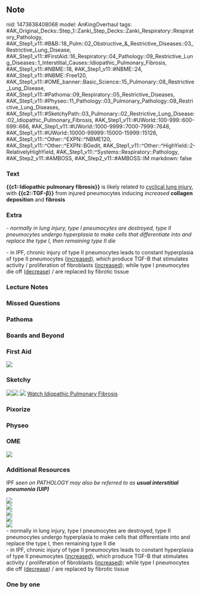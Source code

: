 ## Note
nid: 1473638408068
model: AnKingOverhaul
tags: #AK_Original_Decks::Step_1::Zanki_Step_Decks::Zanki_Respiratory::Respiratory_Pathology, #AK_Step1_v11::#B&B::18_Pulm::02_Obstructive_&_Restrictive_Diseases::03_Restrictive_Lung_Disease, #AK_Step1_v11::#FirstAid::16_Respiratory::04_Pathology::09_Restrictive_Lung_Diseases::1_Interstitial_Causes::Idiopathic_Pulmonary_Fibrosis, #AK_Step1_v11::#NBME::18, #AK_Step1_v11::#NBME::24, #AK_Step1_v11::#NBME::Free120, #AK_Step1_v11::#OME_banner::Basic_Science::15_Pulmonary::08_Restrictive_Lung_Disease, #AK_Step1_v11::#Pathoma::09_Respiratory::05_Restrictive_Diseases, #AK_Step1_v11::#Physeo::11_Pathology::03_Pulmonary_Pathology::08_Restrictive_Lung_Diseases, #AK_Step1_v11::#SketchyPath::03_Pulmonary::02_Restrictive_Lung_Disease::02_Idiopathic_Pulmonary_Fibrosis, #AK_Step1_v11::#UWorld::100-999::600-699::666, #AK_Step1_v11::#UWorld::1000-9999::7000-7999::7648, #AK_Step1_v11::#UWorld::10000-99999::15000-15999::15126, #AK_Step1_v11::^Other::^EXPN::^NBME120, #AK_Step1_v11::^Other::^EXPN::BGedit, #AK_Step1_v11::^Other::^HighYield::2-RelativelyHighYield, #AK_Step1_v11::^Systems::Respiratory::Pathology, #AK_Step2_v11::#AMBOSS, #AK_Step2_v11::#AMBOSS::IM
markdown: false

### Text
<div>
  <b>{{c1::Idiopathic pulmonary fibrosis</b><b>}}</b> is likely
  related to <u>cyclical lung injury</u>, with <b>{{c2::TGF-β}}</b>
  from injured pneumocytes inducing <i>increased</i> <b>collagen
  deposition</b> and <b>fibrosis</b>
</div>

### Extra
<i>- normally in lung injury, type I pneumocytes are destroyed,
type II pneumocytes undergo hyperplasia to make cells that
differentiate into and replace the type I, then remaining type II
die</i>
<div>
  - in IPF, chronic injury of type II pneumocytes leads to constant
  hyperplasia of type II pneumocytes (<u>increased</u>), which
  produce TGF-B that stimulates activity / proliferation of
  fibroblasts (<u>increased</u>); while type I pneumocytes die off
  (<u>decrease</u>) / are replaced by fibrotic tissue
</div>

### Lecture Notes


### Missed Questions


### Pathoma


### Boards and Beyond


### First Aid
<img src="tmpmdxWk6.png">

### Sketchy
<img src=
"Screen%20Shot%202019-12-29%20at%201.36.24%20PM.JPG"><img src=
"Screen%20Shot%202019-12-29%20at%201.36.34%20PM.JPG"> <img src=
"Screen%20Shot%202019-12-29%20at%2011.31.19%20AM.JPG"> <a href=
"https://dashboard.sketchy.com/study/medical/courses/medical-pathophysiology/units/medical-pathophysiology-pulmonary/videos/medical-pathophysiology-pulmonary-restrictive-lung-disease-idiopathic-pulmonary-fibrosis?utm_source=anki&utm_medium=partnership&utm_campaign=february_update&utm_content=medical">
Watch Idiopathic Pulmonary Fibrosis</a>

### Pixorize


### Physeo


### OME
<div class="ome-widget">
  <a href=
  "https://onlinemeded.org/spa/pulmonary/restrictive-lung-disease/acquire?ref=anki">
  <img src="_OME_AnkiFlashcards_Lesson_5.png"></a>
</div>

### Additional Resources
IPF <i>seen on PATHOLOGY may also be referred to as</i> <b><i>usual
interstitial pneumonia (UIP)</i></b>
<div><img src="paste-705315234382468.jpg"></div>
<div>
  <img src="paste-707209314959852.jpg">
  <div>
    <img src="paste-705177795428940.jpg">
    <div><img src="paste-703927959945860.jpg"></div>
  </div>
</div>
<div><img src=
"paste-5c4385ffa961067495295218acc4185dcbdc2719.jpg"></div>-
normally in lung injury, type I pneumocytes are destroyed, type II
pneumocytes undergo hyperplasia to make cells that differentiate
into and replace the type I, then remaining type II die
<div>
  - in IPF, chronic injury of type II pneumocytes leads to constant
  hyperplasia of type II pneumocytes (<u>increased</u>), which
  produce TGF-B that stimulates activity / proliferation of
  fibroblasts (<u>increased</u>); while type I pneumocytes die off
  (<u>decrease</u>) / are replaced by fibrotic tissue
</div>

### One by one


